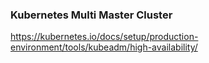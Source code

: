 ### Kubernetes Multi Master Cluster
https://kubernetes.io/docs/setup/production-environment/tools/kubeadm/high-availability/
